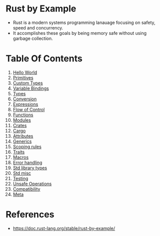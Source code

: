 # Rust by Example
* Rust is a modern systems programming lanauage focusing on safety, speed and concurrency.
* It accomplishes these goals by being memory safe without using garbage collection.
# Table Of Contents
1. [Hello World](https://github.com/pravsemilo/rust-notes/blob/master/doc.rust-lang.org/Rust_By_Example/Hello_World.md)
1. [Primitives](https://github.com/pravsemilo/rust-notes/blob/master/doc.rust-lang.org/Rust_By_Example/Primitives.md)
1. [Custom Types](https://github.com/pravsemilo/rust-notes/blob/master/doc.rust-lang.org/Rust_By_Example/Custom_Types.md)
1. [Variable Bindings](https://github.com/pravsemilo/rust-notes/blob/master/doc.rust-lang.org/Rust_By_Example/Variable_Bindings.md)
1. [Types](https://github.com/pravsemilo/rust-notes/blob/master/doc.rust-lang.org/Rust_By_Example/Types.md)
1. [Conversion](https://github.com/pravsemilo/rust-notes/blob/master/doc.rust-lang.org/Rust_By_Example/Conversion.md)
1. [Expressions](https://github.com/pravsemilo/rust-notes/blob/master/doc.rust-lang.org/Rust_By_Example/Expressions.md)
1. [Flow of Control](https://github.com/pravsemilo/rust-notes/blob/master/doc.rust-lang.org/Rust_By_Example/Flow_of_Control.md)
1. [Functions](https://github.com/pravsemilo/rust-notes/blob/master/doc.rust-lang.org/Rust_By_Example/Functions.md)
1. [Modules](https://github.com/pravsemilo/rust-notes/blob/master/doc.rust-lang.org/Rust_By_Example/Modules.md)
1. [Crates](https://github.com/pravsemilo/rust-notes/blob/master/doc.rust-lang.org/Rust_By_Example/Crates.md)
1. [Cargo](https://github.com/pravsemilo/rust-notes/blob/master/doc.rust-lang.org/Rust_By_Example/Cargo.md)
1. [Attributes](https://github.com/pravsemilo/rust-notes/blob/master/doc.rust-lang.org/Rust_By_Example/Attributes.md)
1. [Generics]()
1. [Scoping rules](https://github.com/pravsemilo/rust-notes/blob/master/doc.rust-lang.org/Rust_By_Example/Scoping_rules.md)
1. [Traits](https://github.com/pravsemilo/rust-notes/blob/master/doc.rust-lang.org/Rust_By_Example/Traits.md)
1. [Macros](https://github.com/pravsemilo/rust-notes/blob/master/doc.rust-lang.org/Rust_By_Example/macro_rules.md)
1. [Error handling]()
1. [Std library types](https://github.com/pravsemilo/rust-notes/blob/master/doc.rust-lang.org/Rust_By_Example/Std_library_types.md)
1. [Std misc]()
1. [Testing]()
1. [Unsafe Operations]()
1. [Compatibility]()
1. [Meta]()
# References
* https://doc.rust-lang.org/stable/rust-by-example/

